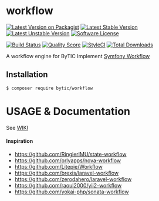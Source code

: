 # workflow

[![Latest Version on Packagist](https://img.shields.io/packagist/v/bytic/workflow.svg?style=flat-square)](https://packagist.org/packages/bytic/workflow)
[![Latest Stable Version](https://poser.pugx.org/bytic/workflow/v/stable)](https://packagist.org/packages/bytic/workflow)
[![Latest Unstable Version](https://poser.pugx.org/bytic/workflow/v/unstable)](https://packagist.org/packages/bytic/workflow)
[![Software License](https://img.shields.io/badge/license-MIT-brightgreen.svg?style=flat-square)](LICENSE)

[![Build Status](https://img.shields.io/travis/bytic/workflow/master.svg?style=flat-square)](https://travis-ci.org/bytic/framework)
[![Quality Score](https://img.shields.io/scrutinizer/g/bytic/workflow.svg?style=flat-square)](https://scrutinizer-ci.com/g/bytic/workflow)
[![StyleCI](https://styleci.io/repos/119902214/shield?branch=master)](https://styleci.io/repos/119902214)
[![Total Downloads](https://img.shields.io/packagist/dt/bytic/workflow.svg?style=flat-square)](https://packagist.org/packages/bytic/workflow)


A workflow engine for ByTIC
Implement [Symfony Workflow](https://symfony.com/doc/current/components/workflow.html) 

## Installation
```
$ composer require bytic/workflow
```

# USAGE & Documentation
See [WIKI](https://github.com/bytic/workflow/wiki)

#### Inspiration
* https://github.com/RingierIMU/state-workflow
* https://github.com/orlyapps/nova-workflow
* https://github.com/Litepie/Workflow
* https://github.com/brexis/laravel-workflow
* https://github.com/zerodahero/laravel-workflow
* https://github.com/raoul2000/yii2-workflow
* https://github.com/yokai-php/sonata-workflow
